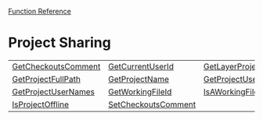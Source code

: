 [Function Reference](../README.md)

# Project Sharing
| | | |
|---|---|---|
| [GetCheckoutsComment](../Functions/GetCheckoutsComment.md) | [GetCurrentUserId](../Functions/GetCurrentUserId.md) | [GetLayerProjectInfo](../Functions/GetLayerProjectInfo.md) |
| [GetProjectFullPath](../Functions/GetProjectFullPath.md) | [GetProjectName](../Functions/GetProjectName.md) | [GetProjectUser](../Functions/GetProjectUser.md) |
| [GetProjectUserNames](../Functions/GetProjectUserNames.md) | [GetWorkingFileId](../Functions/GetWorkingFileId.md) | [IsAWorkingFile](../Functions/IsAWorkingFile.md) |
| [IsProjectOffline](../Functions/IsProjectOffline.md) | [SetCheckoutsComment](../Functions/SetCheckoutsComment.md) 
